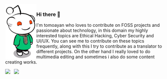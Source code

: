 <img align="left" width="100" src="avatar.webp">

### Hi there 👋
  I'm tomoayan who loves to contribute on FOSS projects and passionate about technology, in this domain my highly interested topics are Ethical Hacking, Cyber Security and UI/UX. You can see me to contribute on these topics frequently, along with this I try to contribute as a translator to different projects.
On the other hand I really loved to do multimedia editing and sometimes i also do some content creating works.

<!-- github stats -->
<picture>
<source srcset="https://github-readme-stats.vercel.app/api?username=tomoayan&theme=gotham&bg_color=00000000&show_icons=true&include_all_commits&count_private=true&hide=contribs&hide_border=true&card_width=300&custom_title=My%20Stats" media="(prefers-color-scheme: dark)" />
<source srcset="https://github-readme-stats.vercel.app/api?username=tomoayan&bg_color=00000000&show_icons=true&include_all_commits&count_private=true&hide=contribs&hide_border=true&card_width=300&custom_title=My%20Stats" media="(prefers-color-scheme: light), (prefers-color-scheme: no-preference)" />
<img src="https://github-readme-stats.vercel.app/api?username=tomoayan&theme=gotham&bg_color=00000000&show_icons=true&include_all_commits&count_private=true&hide=contribs&hide_border=true&card_width=300&custom_title=My%20Stats" />
</picture>&nbsp;
<!-- most used langueges -->
<picture>
<source srcset="https://github-readme-stats.vercel.app/api/top-langs/?username=tomoayan&layout=compact&theme=gotham&bg_color=00000000&hide_border=true" media="(prefers-color-scheme: dark)" />
<source srcset="https://github-readme-stats.vercel.app/api/top-langs/?username=tomoayan&layout=compact&bg_color=00000000&hide_border=true" media="(prefers-color-scheme: light), (prefers-color-scheme: no-preference)" />
<img src="https://github-readme-stats.vercel.app/api/top-langs/?username=tomoayan&layout=compact&theme=gotham&bg_color=00000000&hide_border=true" />
</picture>
